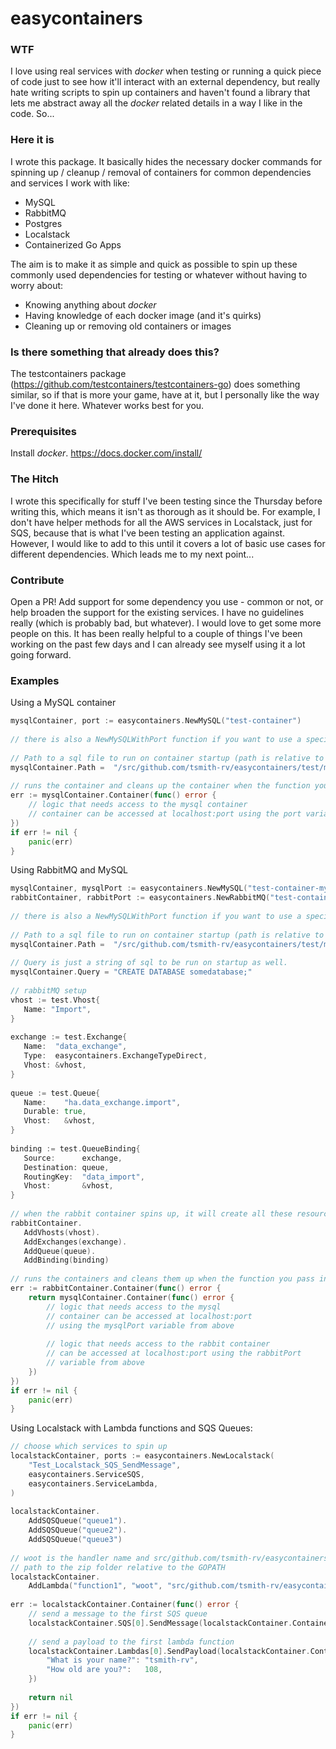 easycontainers
==============

### WTF
I love using real services with *docker* when testing or running a quick piece of code just to see how it'll interact with an external dependency, but really hate writing scripts to spin up containers and haven't found a library that lets me abstract away all the *docker* related details in a way I like in the code. So...

### Here it is
I wrote this package. It basically hides the necessary docker commands for spinning up / cleanup / removal of containers for common dependencies and services I work with like:

- MySQL
- RabbitMQ
- Postgres
- Localstack
- Containerized Go Apps

The aim is to make it as simple and quick as possible to spin up these commonly used dependencies for testing or whatever without having to worry about:

- Knowing anything about *docker*
- Having knowledge of each docker image (and it's quirks)
- Cleaning up or removing old containers or images

### Is there something that already does this?
The testcontainers package (https://github.com/testcontainers/testcontainers-go) does something similar, so if that is more your game, have at it, but I
personally like the way I've done it here. Whatever works best for you.

### Prerequisites
Install *docker*. https://docs.docker.com/install/

### The Hitch
I wrote this specifically for stuff I've been testing since the Thursday before writing this, which means it isn't as thorough as it should be.
For example, I don't have helper methods for all the AWS services in Localstack, just for SQS, because that is
what I've been testing an application against. However, I would like to add to this until it covers a lot of
basic use cases for different dependencies. Which leads me to my next point...

### Contribute
Open a PR! Add support for some dependency you use - common or not, or help broaden the support for the existing
services. I have no guidelines really (which is probably bad, but whatever). I would love to get some more people
on this. It has been really helpful to a couple of things I've been working on the past few days and I can already
see myself using it a lot going forward.

### Examples

Using a MySQL container

```go
mysqlContainer, port := easycontainers.NewMySQL("test-container")
 
// there is also a NewMySQLWithPort function if you want to use a specific port
 
// Path to a sql file to run on container startup (path is relative to GOPATH)
mysqlContainer.Path =  "/src/github.com/tsmith-rv/easycontainers/test/mysql-test.sql"
 
// runs the container and cleans up the container when the function you pass in exits
err := mysqlContainer.Container(func() error {
	// logic that needs access to the mysql container
	// container can be accessed at localhost:port using the port variable from above
})
if err != nil {
	panic(err)
}
```

Using RabbitMQ and MySQL

```go
mysqlContainer, mysqlPort := easycontainers.NewMySQL("test-container-mysql")
rabbitContainer, rabbitPort := easycontainers.NewRabbitMQ("test-container-rabbit")
 
// there is also a NewMySQLWithPort function if you want to use a specific port
 
// Path to a sql file to run on container startup (path is relative to GOPATH)
mysqlContainer.Path =  "/src/github.com/tsmith-rv/easycontainers/test/mysql-test.sql"
 
// Query is just a string of sql to be run on startup as well. 
mysqlContainer.Query = "CREATE DATABASE somedatabase;"
 
// rabbitMQ setup
vhost := test.Vhost{  
   Name: "Import",  
}  
  
exchange := test.Exchange{  
   Name:  "data_exchange",  
   Type:  easycontainers.ExchangeTypeDirect,  
   Vhost: &vhost,  
}  
  
queue := test.Queue{  
   Name:    "ha.data_exchange.import",  
   Durable: true,  
   Vhost:   &vhost,  
}  
  
binding := test.QueueBinding{  
   Source:      exchange,  
   Destination: queue,  
   RoutingKey:  "data_import",  
   Vhost:       &vhost,  
}  
  
// when the rabbit container spins up, it will create all these resources during initialization
rabbitContainer.  
   AddVhosts(vhost).  
   AddExchanges(exchange).  
   AddQueue(queue).  
   AddBinding(binding)
 
// runs the containers and cleans them up when the function you pass in exits
err := rabbitContainer.Container(func() error {
	return mysqlContainer.Container(func() error {
		// logic that needs access to the mysql
		// container can be accessed at localhost:port 
		// using the mysqlPort variable from above
		
		// logic that needs access to the rabbit container
		// can be accessed at localhost:port using the rabbitPort 
		// variable from above
	})
})
if err != nil {
	panic(err)
}
```

Using Localstack with Lambda functions and SQS Queues:
```go
// choose which services to spin up
localstackContainer, ports := easycontainers.NewLocalstack(
    "Test_Localstack_SQS_SendMessage",
    easycontainers.ServiceSQS,
    easycontainers.ServiceLambda,
)
 
localstackContainer.
    AddSQSQueue("queue1").
    AddSQSQueue("queue2").
    AddSQSQueue("queue3")
    
// woot is the handler name and src/github.com/tsmith-rv/easycontainers/test/handler.zip is the
// path to the zip folder relative to the GOPATH
localstackContainer.
    AddLambda("function1", "woot", "src/github.com/tsmith-rv/easycontainers/test/handler.zip").
 
err := localstackContainer.Container(func() error {
    // send a message to the first SQS queue
    localstackContainer.SQS[0].SendMessage(localstackContainer.ContainerName, "some message")
 
    // send a payload to the first lambda function
    localstackContainer.Lambdas[0].SendPayload(localstackContainer.ContainerName, map[string]interface{}{
        "What is your name?": "tsmith-rv",
        "How old are you?":   108,
    })
    
    return nil
})
if err != nil {
	panic(err)
}
```